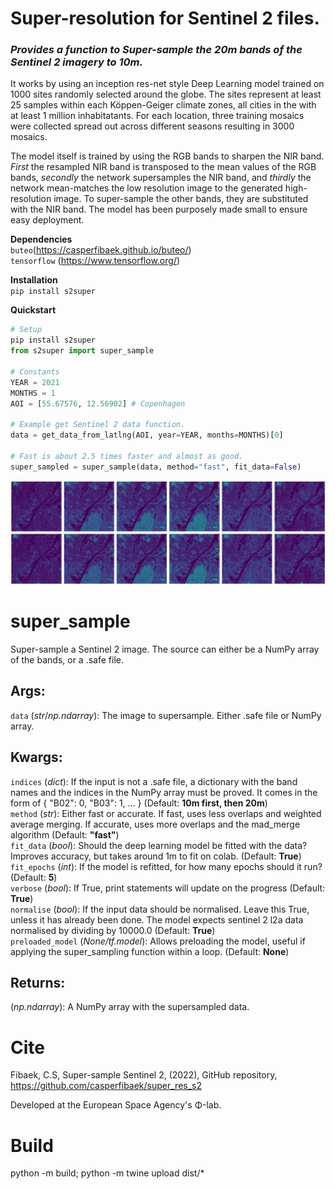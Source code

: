 # Super-resolution for Sentinel 2 files.

### *Provides a function to Super-sample the 20m bands of the Sentinel 2 imagery to 10m.*

It works by using an inception res-net style Deep Learning model trained on 1000 sites randomly selected around the globe.
The sites represent at least 25 samples within each Köppen-Geiger climate zones, all cities in the with at least 1 million inhabitatants. For each location, three training mosaics were collected spread out across different seasons resulting in 3000 mosaics.

The model itself is trained by using the RGB bands to sharpen the NIR band. *First* the resampled NIR band is transposed to the mean values of the RGB bands, *secondly* the network supersamples the NIR band, and *thirdly* the network mean-matches the low resolution image to the generated high-resolution image. To super-sample the other bands, they are substituted with the NIR band. The model has been purposely made small to ensure easy deployment.

**Dependencies** </br>
`buteo`(https://casperfibaek.github.io/buteo/) </br>
`tensorflow` (https://www.tensorflow.org/) </br>

**Installation** </br>
`pip install s2super` </br>

**Quickstart**
```python
# Setup
pip install s2super
from s2super import super_sample

# Constants
YEAR = 2021
MONTHS = 1
AOI = [55.67576, 12.56902] # Copenhagen

# Example get Sentinel 2 data function.
data = get_data_from_latlng(AOI, year=YEAR, months=MONTHS)[0] 

# Fast is about 2.5 times faster and almost as good.
super_sampled = super_sample(data, method="fast", fit_data=False)
```

![Super-sampled bands: B05, B06, B07, B8A, B11, B12](https://github.com/casperfibaek/super_res_s2/blob/main/high_quality.png)

# super_sample
Super-sample a Sentinel 2 image. The source can either be a NumPy array of the bands, or a .safe file.

## Args:
`data` (_str_/_np.ndarray_): The image to supersample. Either .safe file or NumPy array. </br>

## Kwargs:
`indices` (_dict_): If the input is not a .safe file, a dictionary with the band names and the indices in the NumPy array must be proved. It comes in the form of { "B02": 0, "B03": 1, ... } (Default: **10m first, then 20m**) </br>
`method` (_str_): Either fast or accurate. If fast, uses less overlaps and weighted average merging. If accurate, uses more overlaps and the mad_merge algorithm (Default: **"fast"**) </br>
`fit_data` (_bool_): Should the deep learning model be fitted with the data? Improves accuracy, but takes around 1m to fit on colab. (Default: **True**) </br>
`fit_epochs` (_int_): If the model is refitted, for how many epochs should it run? (Default: **5**) </br>
`verbose` (_bool_): If True, print statements will update on the progress (Default: **True**) </br>
`normalise` (_bool_): If the input data should be normalised. Leave this True, unless it has already been done. The model expects sentinel 2 l2a data normalised by dividing by 10000.0 (Default: **True**) </br>
`preloaded_model` (_None/tf.model_): Allows preloading the model, useful if applying the super_sampling function within a loop. (Default: **None**) </br>

## Returns:
(_np.ndarray_): A NumPy array with the supersampled data.

# Cite
Fibaek, C.S, Super-sample Sentinel 2, (2022), GitHub repository, https://github.com/casperfibaek/super_res_s2

Developed at the European Space Agency's Φ-lab.

# Build
python -m build; python -m twine upload dist/*
